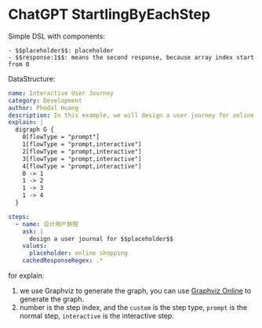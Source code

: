# ChatGPT StartlingByEachStep

Simple DSL with components:

```
- $$placeholder$$: placeholder
- $$response:1$$: means the second response, because array index start from 0
```

DataStructure:

```yaml
name: Interactive User Journey
category: Development
author: Phodal Huang
description: In this example, we will design a user journey for online shopping.
explain: |
  digraph G {
    0[flowType = "prompt"]
    1[flowType = "prompt,interactive"]
    2[flowType = "prompt,interactive"]
    3[flowType = "prompt,interactive"]
    4[flowType = "prompt,interactive"]
    0 -> 1
    1 -> 2
    1 -> 3
    1 -> 4
  }

steps:
  - name: 设计用户旅程
    ask: |
      design a user journal for $$placeholder$$
    values:
      placeholder: online shopping
    cachedResponseRegex: .*
```

for explain:

1. we use Graphviz to generate the graph, you can use [Graphviz Online](https://dreampuf.github.io/GraphvizOnline/) to generate the graph.
2. number is the step index, and the `custom` is the step type, `prompt` is the normal step, `interactive` is the interactive step.
